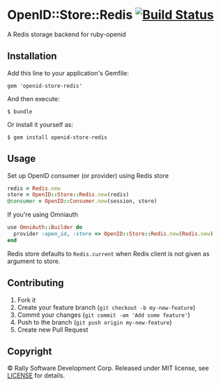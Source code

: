# OpenID::Store::Redis [![Build Status](https://travis-ci.org/RallySoftware/openid-store-redis.png)](https://travis-ci.org/RallySoftware/openid-store-redis)

A Redis storage backend for ruby-openid

## Installation

Add this line to your application's Gemfile:

    gem 'openid-store-redis'

And then execute:

    $ bundle

Or install it yourself as:

    $ gem install openid-store-redis

## Usage

Set up OpenID consumer (or provider) using Redis store

```ruby
redis = Redis.new
store = OpenID::Store::Redis.new(redis)
@consumer = OpenID::Consumer.new(session, store)
```

If you're using Omniauth

```ruby
use OmniAuth::Builder do
  provider :open_id, :store => OpenID::Store::Redis.new(Redis.new)
end
```

Redis store defaults to ```Redis.current``` when Redis client is not given as
argument to store.

## Contributing

1. Fork it
2. Create your feature branch (`git checkout -b my-new-feature`)
3. Commit your changes (`git commit -am 'Add some feature'`)
4. Push to the branch (`git push origin my-new-feature`)
5. Create new Pull Request

## Copyright

© Rally Software Development Corp. Released under MIT license, see
[LICENSE](https://github.com/RallySoftware/openid-store-redis/blob/master/LICENSE.txt)
for details.
